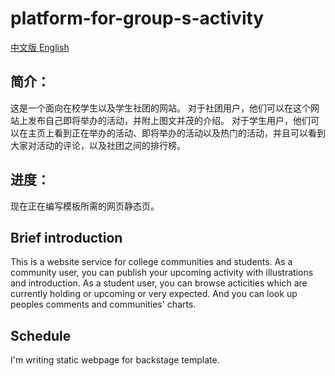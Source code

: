 # platform-for-group-s-activity

<a href="#--%E7%AE%80%E4%BB%8B">
中文版
</a>
<a href="#brief-introduction">
English
</a>
<h2>
  简介：
</h2>
<p>
    这是一个面向在校学生以及学生社团的网站。
    对于社团用户，他们可以在这个网站上发布自己即将举办的活动，并附上图文并茂的介绍。
    对于学生用户，他们可以在主页上看到正在举办的活动、即将举办的活动以及热门的活动，并且可以看到大家对活动的评论，以及社团之间的排行榜。
    
</p>
<h2>
  进度：
</h2>
<p>
  现在正在编写模板所需的网页静态页。
</p>

<h2>
Brief introduction
</h2>
<p>
  This is a website service for college communities and students.
  As a community user, you can publish your upcoming activity with illustrations and introduction.
  As a student user, you can browse acticities which are currently holding or upcoming or very expected. And you can look up 
peoples comments and communities' charts.
</p>

<h2>
Schedule
</h2>

<p>
  I'm writing static webpage for backstage template.
</p>
